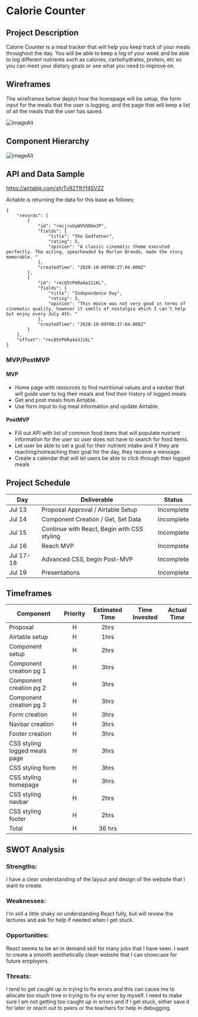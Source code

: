 # Calorie Counter


## Project Description

Calorie Counter is a meal tracker that will help you keep track of your meals throughout the day. You will be able to keep a log of your week and be able to log different nutrients such as calories, carbohydrates, protein, etc so you can meet your dietary goals or see what you need to improve on.
## Wireframes

The wireframes below depict how the homepage will be setup, the form input for the meals that the user is logging, and the page that will keep a list of all the meals that the user has saved.

![imageAlt](https://imgur.com/a/ahqyph9)

## Component Hierarchy

![imageAlt]()

## API and Data Sample

https://airtable.com/shrTv92TftYf4SVZZ

Airtable is returning the data for this base as follows:

```
{
    "records": [
        {
            "id": "recjruUyWVhOO6mJP",
            "fields": {
                "title": "The Godfather",
                "rating": 5,
                "opinion": "A classic cinematic theme executed perfectly. The acting, spearheaded by Marlon Brando, made the story memorable. "
            },
            "createdTime": "2020-10-09T00:27:04.000Z"
        },
        {
            "id": "rec85tP6Ra4a3JiKL",
            "fields": {
                "title": "Independence Day",
                "rating": 3,
                "opinion": "This movie was not very good in terms of cinematic quality, however it smells of nostalgia which I can't help but enjoy every July 4th. "
            },
            "createdTime": "2020-10-09T00:27:04.000Z"
        }
    ],
    "offset": "rec85tP6Ra4a3JiKL"
}

```

### MVP/PostMVP

#### MVP

- Home page with resources to find nutritional values and a navbar that will guide user to log their meals and find their history of logged meals
- Get and post meals from Airtable.
- Use form input to log meal information and update Airtable.


#### PostMVP

- Fill out API with list of common food items that will populate nutrient information for the user so user does not have to search for food items.
- Let user be able to set a goal for their nutrient intake and if they are reaching/notreaching their goal for the day, they receive a message.
- Create a calendar that will let users be able to click through their logged meals

## Project Schedule

| Day      | Deliverable                                | Status   |
| -------- | ------------------------------------------ | -------- |
| Jul 13   | Proposal Approval / Airtable Setup         | Incomplete |
| Jul 14   | Component Creation / Get, Set Data         | Incomplete |
| Jul 15   | Continue with React, Begin with CSS styling| Incomplete |
| Jul 16   | Reach MVP                                  | Incomplete |
| Jul 17-18| Advanced CSS, begin Post-MVP               | Incomplete |
| Jul 19   | Presentations                              | Incomplete |

## Timeframes

| Component                 | Priority | Estimated Time | Time Invested | Actual Time |
| ------------------------- | :------: | :------------: | :-----------: | :---------: |
| Proposal                  |    H     |      2hrs      |        |        |
| Airtable setup            |    H     |     1hrs      |            |        |
| Component setup           |    H     |     2hrs      |         |          |
| Component creation pg 1   |    H     |      3hrs      |         |         |
| Component creation pg 2   |    H     |      3hrs      |           |        |
| Component creation pg 3   |    H     |      3hrs      |           |        |
| Form creation             |    H     |      3hrs      |          |        |
| Navbar creation           |    H     |      3hrs      |          |         |
| Footer creation           |    H     |      3hrs      |          |          |
| CSS styling logged meals page |    H     |      3hrs      |          |        |
| CSS styling form          |    H     |      3hrs      |            |         |
| CSS styling homepage      |    H     |      3hrs      |         |          |
| CSS styling navbar        |    H     |      2hrs      |            |         |
| CSS styling footer        |    H     |      2hrs      |           |          |
| Total                     |    H     |    36 hrs    |         |       |

## SWOT Analysis

### Strengths:

I have a clear understanding of the layout and design of the website that I want to create.

### Weaknesses:

I'm still a little shaky on understanding React fully, but will review the lectures and ask for help if needed when I get stuck.

### Opportunities:

React seems to be an in demand skill for many jobs that I have seen. I want to create a smooth aesthetically clean website that I can showcase for future employers.

### Threats:

I tend to get caught up in trying to fix errors and this can cause me to allocate too much time in trying to fix my error by myself. I need to make sure I am not getting too caught up in errors and if I get stuck, either save it for later or reach out to peers or the teachers for help in debugging.
